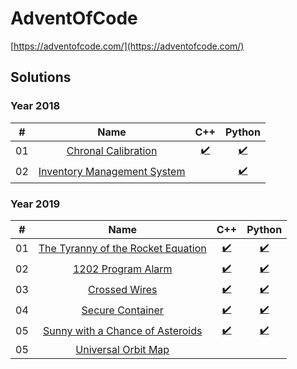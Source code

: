 # AdventOfCode

[https://adventofcode.com/](https://adventofcode.com/)

## Solutions

### Year 2018

| #  | Name                                                      | C++                                    | Python                                    |
|:--:|:---------------------------------------------------------:|:--------------------------------------:|:-----------------------------------------:|
| 01 | [Chronal Calibration](./2018/day01)                       | [:heavy_check_mark:](./2018/day01/cpp) | [:heavy_check_mark:](./2018/day01/python) |
| 02 | [Inventory Management System](./2018/day02)               |  | [:heavy_check_mark:](./2018/day02/python) |

### Year 2019

| #  | Name                                                      | C++                                    | Python                                    |
|:--:|:---------------------------------------------------------:|:--------------------------------------:|:-----------------------------------------:|
| 01 | [The Tyranny of the Rocket Equation](./2019/day01)        | [:heavy_check_mark:](./2019/day01/cpp) | [:heavy_check_mark:](./2019/day01/python) |
| 02 | [1202 Program Alarm](./2019/day02)                        | [:heavy_check_mark:](./2019/day02/cpp) | [:heavy_check_mark:](./2019/day02/python) |
| 03 | [Crossed Wires](./2019/day03)                             | [:heavy_check_mark:](./2019/day03/cpp) | [:heavy_check_mark:](./2019/day03/python) |
| 04 | [Secure Container](./2019/day04)                          | [:heavy_check_mark:](./2019/day04/cpp) | [:heavy_check_mark:](./2019/day04/python) |
| 05 | [Sunny with a Chance of Asteroids](./2019/day05)          | [:heavy_check_mark:](./2019/day05/cpp) | [:heavy_check_mark:](./2019/day05/python) |
| 05 | [Universal Orbit Map](./2019/day06)                       |  |  |
